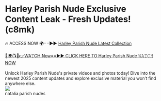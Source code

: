 # Harley Parish Nude Exclusive Content Leak - Fresh Updates! (c8mk)

🔥 ACCESS NOW 🌍==►► <a href="https://tinyurl.com/2mz8nhtm" rel="nofollow">Harley Parish Nude Latest Collection</a>
<br><br>
[🔴🌍📺📱👉WA𝚃CH Now==►► CLICK HERE TO Harley Parish Nude 𝚆𝙰𝚃𝙲𝙷 NOW](https://tinyurl.com/2mz8nhtm)
<br><br>
Unlock Harley Parish Nude's private videos and photos today! Dive into the newest 2025 content updates and explore exclusive material you won’t find anywhere else.
<br>
<a href="https://tinyurl.com/2mz8nhtm" rel="nofollow" data-target="animated-image.originalLink"><img src="https://camo.githubusercontent.com/8a4f000d20f83aca3bf7ec5f350d767afa0574a8a352519fd8cfa583a6f93a33/68747470733a2f2f692e696d6775722e636f6d2f644a486b345a712e676966" data-canonical-src="https://i.imgur.com/dJHk4Zq.gif" style="max-width: 100%; display: inline-block;" data-target="animated-image.originalImage"></a>
<br>
natalia parish nudes